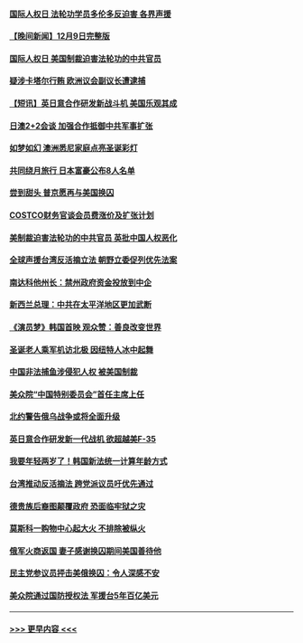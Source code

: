 #### [国际人权日 法轮功学员多伦多反迫害 各界声援](../pages/prog202/a103594925.md?t=12101250) 
#### [【晚间新闻】12月9日完整版](../pages/prog202/a103594893.md?t=12101250) 
#### [国际人权日 美国制裁迫害法轮功的中共官员](../pages/prog202/a103594856.md?t=12101250) 
#### [疑涉卡塔尔行贿 欧洲议会副议长遭逮捕](../pages/prog202/a103594865.md?t=12101250) 
#### [【短讯】英日意合作研发新战斗机 美国乐观其成](../pages/prog202/a103594787.md?t=12101250) 
#### [日澳2+2会谈 加强合作抵御中共军事扩张](../pages/prog202/a103594789.md?t=12101250) 
#### [如梦如幻 澳洲悉尼家庭点亮圣诞彩灯](../pages/prog202/a103594804.md?t=12101250) 
#### [共同绕月旅行 日本富豪公布8人名单](../pages/prog202/a103594769.md?t=12101250) 
#### [尝到甜头 普京愿再与美国换囚](../pages/prog202/a103594703.md?t=12101250) 
#### [COSTCO财务官谈会员费涨价及扩张计划](../pages/prog202/a103594644.md?t=12101250) 
#### [美制裁迫害法轮功的中共官员 英批中国人权恶化](../pages/prog202/a103594590.md?t=12101250) 
#### [全球声援台湾反活摘立法 朝野立委促列优先法案](../pages/prog202/a103594539.md?t=12101250) 
#### [南达科他州长：禁州政府资金投放到中企](../pages/prog202/a103594476.md?t=12101250) 
#### [新西兰总理：中共在太平洋地区更加武断](../pages/prog202/a103594543.md?t=12101250) 
#### [《演员梦》韩国首映 观众赞：善良改变世界](../pages/prog202/a103594550.md?t=12101250) 
#### [圣诞老人乘军机访北极 因纽特人冰中起舞](../pages/prog202/a103594509.md?t=12101250) 
#### [中国非法捕鱼涉侵犯人权 被美国制裁](../pages/prog202/a103594414.md?t=12101250) 
#### [美众院“中国特别委员会”首任主席上任](../pages/prog202/a103594380.md?t=12101250) 
#### [北约警告俄乌战争或将全面升级](../pages/prog202/a103594385.md?t=12101250) 
#### [英日意合作研发新一代战机 欲超越美F-35](../pages/prog202/a103594346.md?t=12101250) 
#### [我要年轻两岁了！韩国新法统一计算年龄方式](../pages/prog202/a103594309.md?t=12101250) 
#### [台湾推动反活摘法 跨党派议员吁优先通过](../pages/prog202/a103594310.md?t=12101250) 
#### [德贵族后裔图颠覆政府 恐面临牢狱之灾](../pages/prog202/a103594297.md?t=12101250) 
#### [莫斯科一购物中心起大火 不排除被纵火](../pages/prog202/a103594188.md?t=12101250) 
#### [俄军火商返国 妻子感谢换囚期间美国善待他](../pages/prog202/a103594185.md?t=12101250) 
#### [民主党参议员抨击美俄换囚：令人深感不安](../pages/prog202/a103594207.md?t=12101250) 
#### [美众院通过国防授权法 军援台5年百亿美元](../pages/prog202/a103594192.md?t=12101250) 

----
#### [ >>> 更早内容 <<< ](../indexes/prog202-earlier.md)
